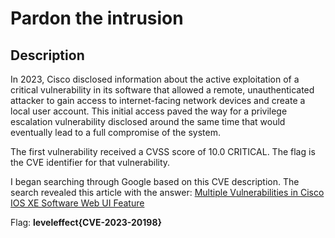 # Pardon the intrusion

## Description

In 2023, Cisco disclosed information about the active exploitation of a critical vulnerability in its software that allowed a remote, unauthenticated attacker to gain access to internet-facing network devices and create a local user account. This initial access paved the way for a privilege escalation vulnerability  disclosed around the same time that would eventually lead to a full compromise of the system.

The first vulnerability received a CVSS score of 10.0 CRITICAL. The flag is the CVE identifier for that vulnerability.



I began searching through Google based on this CVE description. The search revealed this article with the answer: [Multiple Vulnerabilities in Cisco IOS XE Software Web UI Feature](https://sec.cloudapps.cisco.com/security/center/content/CiscoSecurityAdvisory/cisco-sa-iosxe-webui-privesc-j22SaA4z)





Flag: **leveleffect{CVE-2023-20198}**
